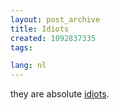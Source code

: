 ```yaml
---
layout: post_archive
title: Idiots
created: 1092837335
tags:

lang: nl
---
```

they are absolute [idiots](http://www.athens2004.com/athens2004/page/legacy?lang=en&cid=dd7e01e3ac979f00VgnVCMServer28130b0aRCRD).
